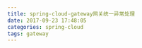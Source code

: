 ```yaml
---
title: spring-cloud-gateway网关统一异常处理
date: 2017-09-23 17:48:05
categories: spring-cloud
tags: gateway
---
```

